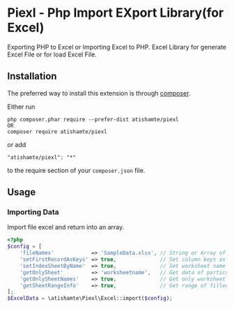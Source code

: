 # Piexl - Php Import EXport Library(for Excel)

Exporting PHP to Excel or Importing Excel to PHP. Excel Library for generate Excel File or for load Excel File.

Installation
------------

The preferred way to install this extension is through [composer](http://getcomposer.org/download/).

Either run

```
php composer.phar require --prefer-dist atishamte/piexl
OR
composer require atishamte/piexl
```

or add

```
"atishamte/piexl": "*"
```

to the require section of your `composer.json` file.


Usage 
-----
### Importing Data

Import file excel and return into an array.


```php
<?php
$config = [
	'fileNames'            => 'SampleData.xlsx', // String or Array of file names
	'setFirstRecordAsKeys' => true,              // Set column keys as a index of each element
	'setIndexSheetByName'  => true,              // Set worksheet name as a index of sheet data array
	'getOnlySheet'         => 'worksheetname',   // Get data of particular worksheet
	'getOnlySheetNames'    => true,              // Get only worksheet names as a array
	'getSheetRangeInfo'    => true,              // Get range of filled cells in worksheets
];
$ExcelData = \atishamte\Piexl\Excel::import($config);
```
